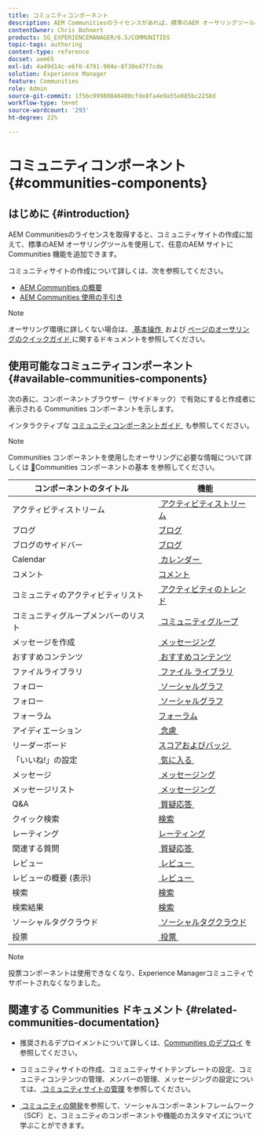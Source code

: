 ```yaml
---
title: コミュニティコンポーネント
description: AEM Communitiesのライセンスがあれば、標準のAEM オーサリングツールを使用して、任意のAEM サイトに Communities 機能を追加できることを説明します。
contentOwner: Chris Bohnert
products: SG_EXPERIENCEMANAGER/6.5/COMMUNITIES
topic-tags: authoring
content-type: reference
docset: aem65
exl-id: 4a49d14c-e6f0-4791-904e-8f30e47f7cde
solution: Experience Manager
feature: Communities
role: Admin
source-git-commit: 1f56c99980846400cfde8fa4e9a55e885bc2258d
workflow-type: tm+mt
source-wordcount: '293'
ht-degree: 22%

---
```


# コミュニティコンポーネント {#communities-components}

## はじめに {#introduction}

AEM Communitiesのライセンスを取得すると、コミュニティサイトの作成に加えて、標準のAEM オーサリングツールを使用して、任意のAEM サイトに Communities 機能を追加できます。

コミュニティサイトの作成について詳しくは、次を参照してください。

* [AEM Communities の概要](/help/communities/overview.md)
* [AEM Communities 使用の手引き](/help/communities/getting-started.md)

>[!NOTE]
>
>オーサリング環境に詳しくない場合は、[&#x200B; 基本操作 &#x200B;](/help/sites-authoring/basic-handling.md) および [&#x200B; ページのオーサリングのクイックガイド &#x200B;](/help/sites-authoring/qg-page-authoring.md) に関するドキュメントを参照してください。

## 使用可能なコミュニティコンポーネント {#available-communities-components}

次の表に、コンポーネントブラウザー（サイドキック）で有効にすると作成者に表示される Communities コンポーネントを示します。

インタラクティブな [&#x200B; コミュニティコンポーネントガイド &#x200B;](/help/communities/components-guide.md) も参照してください。

>[!NOTE]
>
>Communities コンポーネントを使用したオーサリングに必要な情報について詳しくは [&#128279;](/help/communities/basics.md)Communities コンポーネントの基本  を参照してください。

| **コンポーネントのタイトル** | **機能** |
|---|---|
| アクティビティストリーム | [&#x200B; アクティビティストリーム &#x200B;](/help/communities/activities.md) |
| ブログ | [ブログ](/help/communities/blog-feature.md) |
| ブログのサイドバー | [ブログ](/help/communities/blog-feature.md) |
| Calendar | [&#x200B; カレンダー &#x200B;](/help/communities/calendar.md) |
| コメント | [コメント](/help/communities/comments.md) |
| コミュニティのアクティビティリスト | [&#x200B; アクティビティのトレンド &#x200B;](/help/communities/trends.md) |
| コミュニティグループメンバーのリスト | [&#x200B; コミュニティグループ &#x200B;](/help/communities/creating-groups.md) |
| メッセージを作成 | [&#x200B; メッセージング &#x200B;](/help/communities/configure-messaging.md) |
| おすすめコンテンツ | [&#x200B; おすすめコンテンツ &#x200B;](/help/communities/featured.md) |
| ファイルライブラリ | [&#x200B; ファイル ライブラリ &#x200B;](/help/communities/file-library.md) |
| フォロー | [&#x200B; ソーシャルグラフ &#x200B;](/help/communities/socialgraph.md) |
| フォロー | [&#x200B; ソーシャルグラフ &#x200B;](/help/communities/socialgraph.md) |
| フォーラム | [フォーラム](/help/communities/forum.md) |
| アイディエーション | [&#x200B; 念慮 &#x200B;](/help/communities/ideation-feature.md) |
| リーダーボード | [&#x200B; スコアおよびバッジ &#x200B;](/help/communities/enabling-leaderboard.md) |
| 「いいね!」の設定 | [&#x200B; 気に入る &#x200B;](/help/communities/liking.md) |
| メッセージ | [&#x200B; メッセージング &#x200B;](/help/communities/configure-messaging.md) |
| メッセージリスト | [&#x200B; メッセージング &#x200B;](/help/communities/configure-messaging.md) |
| Q&amp;A | [&#x200B; 質疑応答 &#x200B;](/help/communities/working-with-qna.md) |
| クイック検索 | [検索](/help/communities/search.md) |
| レーティング | [レーティング](/help/communities/rating.md) |
| 関連する質問 | [&#x200B; 質疑応答 &#x200B;](/help/communities/working-with-qna.md) |
| レビュー | [&#x200B; レビュー &#x200B;](/help/communities/reviews.md) |
| レビューの概要 (表示) | [&#x200B; レビュー &#x200B;](/help/communities/reviews.md) |
| 検索 | [検索](/help/communities/search.md) |
| 検索結果 | [検索](/help/communities/search.md) |
| ソーシャルタグクラウド | [&#x200B; ソーシャルタグクラウド &#x200B;](/help/communities/tagcloud.md) |
| 投票 | [&#x200B; 投票 &#x200B;](/help/communities/voting.md) |

>[!NOTE]
>
>投票コンポーネントは使用できなくなり、Experience Managerコミュニティでサポートされなくなりました。

## 関連する Communities ドキュメント {#related-communities-documentation}

* 推奨されるデプロイメントについて詳しくは、[Communities のデプロイ &#x200B;](/help/communities/deploy-communities.md) を参照してください。

* コミュニティサイトの作成、コミュニティサイトテンプレートの設定、コミュニティコンテンツの管理、メンバーの管理、メッセージングの設定については、[&#x200B; コミュニティサイトの管理 &#x200B;](/help/communities/administer-landing.md) を参照してください。

* [&#x200B; コミュニティの開発 &#x200B;](/help/communities/communities.md) を参照して、ソーシャルコンポーネントフレームワーク（SCF）と、コミュニティのコンポーネントや機能のカスタマイズについて学ぶことができます。
